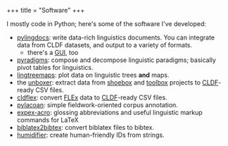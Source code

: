 +++
title = "Software"
+++

I mostly code in Python; here's some of the software I've developed:

* [pylingdocs](fl.mt/pylingdocs): write data-rich linguistics documents. You can integrate data from CLDF datasets, and output to a variety of formats.
    * there's a [GUI](https://github.com/fmatter/pylingdocs-gui), too
* [pyradigms](https://github.com/fmatter/pyradigms): compose and decompose linguistic paradigms; basically pivot tables for linguistics.
* [lingtreemaps](https://github.com/fmatter/lingtreemaps): plot data on linguistic trees **and** maps.
* the [unboxer](https://github.com/fmatter/unboxer): extract data from [shoebox](https://software.sil.org/shoebox/) and [toolbox](https://software.sil.org/toolbox/) projects to [CLDF](https://cldf.clld.org/)-ready CSV files. 
* [cldflex](https://github.com/fmatter/cldflex): convert [FLEx](https://software.sil.org/fieldworks/) data to [CLDF](https://cldf.clld.org/)-ready CSV files.
* [pylacoan](https://github.com/fmatter/pylacoan): simple fieldwork-oriented corpus annotation.
* [expex-acro](https://ctan.org/pkg/expex-acro): glossing abbreviations and useful linguistic markup commands for LaTeX
* [biblatex2bibtex](https://github.com/fmatter/biblatex2bibtex): convert biblatex files to bibtex.
* [humidifier](https://github.com/fmatter/humidifier): create human-friendly IDs from strings. 